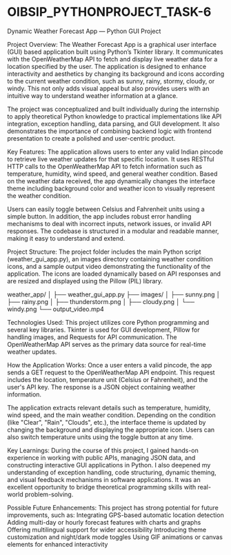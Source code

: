 # OIBSIP_PYTHONPROJECT_TASK-6

Dynamic Weather Forecast App — Python GUI Project

Project Overview:
                The Weather Forecast App is a graphical user interface (GUI) based application built using Python’s Tkinter library. It communicates with the OpenWeatherMap API to fetch and display live weather data for a location specified by the user. The application is designed to enhance interactivity and aesthetics by changing its background and icons according to the current weather condition, such as sunny, rainy, stormy, cloudy, or windy. This not only adds visual appeal but also provides users with an intuitive way to understand weather information at a glance.

The project was conceptualized and built individually during the internship to apply theoretical Python knowledge to practical implementations like API integration, exception handling, data parsing, and GUI development. It also demonstrates the importance of combining backend logic with frontend presentation to create a polished and user-centric product.

Key Features:
            The application allows users to enter any valid Indian pincode to retrieve live weather updates for that specific location. It uses RESTful HTTP calls to the OpenWeatherMap API to fetch information such as temperature, humidity, wind speed, and general weather condition. Based on the weather data received, the app dynamically changes the interface theme including background color and weather icon to visually represent the weather condition.

Users can easily toggle between Celsius and Fahrenheit units using a simple button. In addition, the app includes robust error handling mechanisms to deal with incorrect inputs, network issues, or invalid API responses. The codebase is structured in a modular and readable manner, making it easy to understand and extend.

Project Structure:
                The project folder includes the main Python script (weather_gui_app.py), an images directory containing weather condition icons, and a sample output video demonstrating the functionality of the application. The icons are loaded dynamically based on API responses and are resized and displayed using the Pillow (PIL) library.

weather_app/
│
├── weather_gui_app.py
├── images/
│   ├── sunny.png
│   ├── rainy.png
│   ├── thunderstorm.png
│   ├── cloudy.png
│   └── windy.png
└── output_video.mp4

Technologies Used:
                This project utilizes core Python programming and several key libraries. Tkinter is used for GUI development, Pillow for handling images, and Requests for API communication. The OpenWeatherMap API serves as the primary data source for real-time weather updates.

How the Application Works:
            Once a user enters a valid pincode, the app sends a GET request to the OpenWeatherMap API endpoint. This request includes the location, temperature unit (Celsius or Fahrenheit), and the user's API key. The response is a JSON object containing weather information.

The application extracts relevant details such as temperature, humidity, wind speed, and the main weather condition. Depending on the condition (like "Clear", "Rain", "Clouds", etc.), the interface theme is updated by changing the background and displaying the appropriate icon. Users can also switch temperature units using the toggle button at any time.

Key Learnings:
            During the course of this project, I gained hands-on experience in working with public APIs, managing JSON data, and constructing interactive GUI applications in Python. I also deepened my understanding of exception handling, code structuring, dynamic theming, and visual feedback mechanisms in software applications. It was an excellent opportunity to bridge theoretical programming skills with real-world problem-solving.

Possible Future Enhancements:
      This project has strong potential for future improvements, such as:
                                                  Integrating GPS-based automatic location detection
                                                  Adding multi-day or hourly forecast features with charts and graphs
                                                  Offering multilingual support for wider accessibility
                                                  Introducing theme customization and night/dark mode toggles
                                                  Using GIF animations or canvas elements for enhanced interactivity
